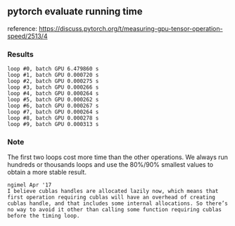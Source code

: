## pytorch evaluate running time

reference: https://discuss.pytorch.org/t/measuring-gpu-tensor-operation-speed/2513/4

### Results

```
loop #0, batch GPU 6.479860 s
loop #1, batch GPU 0.000720 s
loop #2, batch GPU 0.000275 s
loop #3, batch GPU 0.000266 s
loop #4, batch GPU 0.000264 s
loop #5, batch GPU 0.000262 s
loop #6, batch GPU 0.000267 s
loop #7, batch GPU 0.000264 s
loop #8, batch GPU 0.000278 s
loop #9, batch GPU 0.000313 s
```

### Note

The first two loops cost more time than the other operations. We always run hundreds or thousands loops and use the 80%/90% smallest values to obtain a more stable result.

```
ngimel Apr '17
I believe cublas handles are allocated lazily now, which means that first operation requiring cublas will have an overhead of creating cublas handle, and that includes some internal allocations. So there’s no way to avoid it other than calling some function requiring cublas before the timing loop.
```
